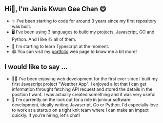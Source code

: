 
## Hi👋, I'm Janis Kwun Gee Chan 😄

  - ✨ I've been starting to code for around 3 years since my first repository was built.
  - 🖥️ I've been using 3 languages to build my projects, Javascript, GO and Python. And I like 👍 all of them. 
  - 🏫 I'm starting to learn Typescript at the moment. 
  - 😁 You can visit my [portfolio](https://janis-chan-portfolio-jc.netlify.app/) web page to know me a bit more!

## I would like to say ...
  - 💃🏻 I've been enjoying web development for the first ever since I built my first Javascript project "Weather App". I enjoyed a lot that I can get information throught fetching API request and             stored the details in the position I want. I was actually created something and it was very useful.
  - 🔎 I'm currently on the look out for a role in juniour software development, ideally writing Javascript, Go or Python. I'd especially love to work at a startup on a tight knit team where I can           make an impact quickly. If you're hiring, let's chat!

